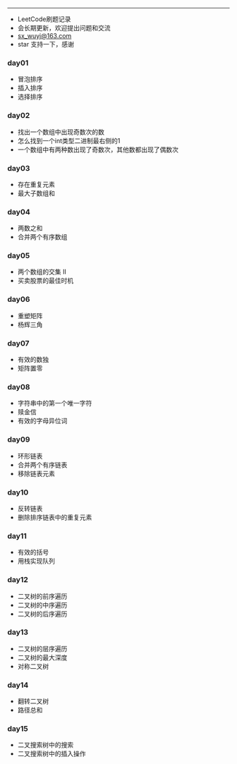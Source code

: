 
---
* LeetCode刷题记录
* 会长期更新，欢迎提出问题和交流
* sx_wuyj@163.com
* star 支持一下，感谢

### day01
* 冒泡排序
* 插入排序
* 选择排序
### day02
* 找出一个数组中出现奇数次的数
* 怎么找到一个int类型二进制最右侧的1
* 一个数组中有两种数出现了奇数次，其他数都出现了偶数次
### day03
* 存在重复元素
* 最大子数组和
### day04
* 两数之和
* 合并两个有序数组
### day05
* 两个数组的交集 II
* 买卖股票的最佳时机
### day06  
* 重塑矩阵
* 杨辉三角
### day07
* 有效的数独
* 矩阵置零
### day08
* 字符串中的第一个唯一字符
* 赎金信
* 有效的字母异位词
### day09
* 环形链表
* 合并两个有序链表
* 移除链表元素
### day10
* 反转链表
* 删除排序链表中的重复元素
### day11
* 有效的括号
* 用栈实现队列
### day12
* 二叉树的前序遍历
* 二叉树的中序遍历
* 二叉树的后序遍历
### day13
* 二叉树的层序遍历
* 二叉树的最大深度
* 对称二叉树
### day14
* 翻转二叉树
* 路径总和
### day15
* 二叉搜索树中的搜索
* 二叉搜索树中的插入操作

  